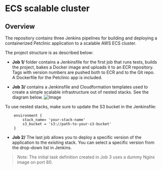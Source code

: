 # ECS scalable cluster

## Overview

The repository contains three Jenkins pipelines for building and deploying a containerized Petclinic application to a scalable AWS ECS cluster.

The project structure is as described below:
* **Job 1/** folder contains a Jenkinsfile for the first job that runs tests, builds the project, bakes a Docker image and uploads it to an ECR repository. Tags with version numbers are pushed both to ECR and to the Git repo. A Dockerfile for the Petclinic app is included.

* **Job 3/** contains a Jenkinsfile and Cloudformation templates used to create a simple scalable infrastructure out of nested stacks. See the diagram below.
![Image](https://devopslabs3.s3-us-west-2.amazonaws.com/ecs_cluster_diagram.png)

To use nested stacks, make sure to update the S3 bucket in the Jenkinsfile:
```
    environment {
        stack_name= 'your-stack-name'
        s3_bucket = 's3://path-to-your-s3-bucket'
    }
```

* **Job 2/** The last job allows you to deploy a specific version of the application to the existing stack. You can select a specific version from the drop-down list in Jenkins.
> *Note:* The initial task definition created in Job 3 uses a dummy Nginx image on port 80.